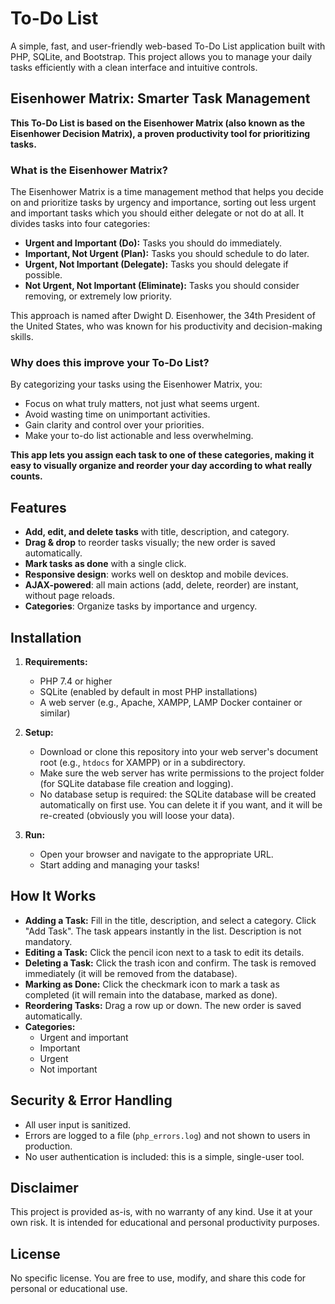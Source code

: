 # To-Do List

A simple, fast, and user-friendly web-based To-Do List application built with PHP, SQLite, and Bootstrap. This project allows you to manage your daily tasks efficiently with a clean interface and intuitive controls.

## Eisenhower Matrix: Smarter Task Management

**This To-Do List is based on the Eisenhower Matrix (also known as the Eisenhower Decision Matrix), a proven productivity tool for prioritizing tasks.**

### What is the Eisenhower Matrix?
The Eisenhower Matrix is a time management method that helps you decide on and prioritize tasks by urgency and importance, sorting out less urgent and important tasks which you should either delegate or not do at all. It divides tasks into four categories:

- **Urgent and Important (Do):** Tasks you should do immediately.
- **Important, Not Urgent (Plan):** Tasks you should schedule to do later.
- **Urgent, Not Important (Delegate):** Tasks you should delegate if possible.
- **Not Urgent, Not Important (Eliminate):** Tasks you should consider removing, or extremely low priority.

This approach is named after Dwight D. Eisenhower, the 34th President of the United States, who was known for his productivity and decision-making skills.

### Why does this improve your To-Do List?
By categorizing your tasks using the Eisenhower Matrix, you:
- Focus on what truly matters, not just what seems urgent.
- Avoid wasting time on unimportant activities.
- Gain clarity and control over your priorities.
- Make your to-do list actionable and less overwhelming.

**This app lets you assign each task to one of these categories, making it easy to visually organize and reorder your day according to what really counts.**

## Features

- **Add, edit, and delete tasks** with title, description, and category.
- **Drag & drop** to reorder tasks visually; the new order is saved automatically.
- **Mark tasks as done** with a single click.
- **Responsive design**: works well on desktop and mobile devices.
- **AJAX-powered**: all main actions (add, delete, reorder) are instant, without page reloads.
- **Categories**: Organize tasks by importance and urgency.

## Installation

1. **Requirements:**
   - PHP 7.4 or higher
   - SQLite (enabled by default in most PHP installations)
   - A web server (e.g., Apache, XAMPP, LAMP Docker container or similar)

2. **Setup:**
   - Download or clone this repository into your web server's document root (e.g., `htdocs` for XAMPP) or in a subdirectory.
   - Make sure the web server has write permissions to the project folder (for SQLite database file creation and logging).
   - No database setup is required: the SQLite database will be created automatically on first use. You can delete it if you want, and it will be re-created (obviously you will loose your data).

3. **Run:**
   - Open your browser and navigate to the appropriate URL.
   - Start adding and managing your tasks!

## How It Works

- **Adding a Task:** Fill in the title, description, and select a category. Click "Add Task". The task appears instantly in the list. Description is not mandatory.
- **Editing a Task:** Click the pencil icon next to a task to edit its details.
- **Deleting a Task:** Click the trash icon and confirm. The task is removed immediately (it will be removed from the database).
- **Marking as Done:** Click the checkmark icon to mark a task as completed (it will remain into the database, marked as done).
- **Reordering Tasks:** Drag a row up or down. The new order is saved automatically.
- **Categories:**
  - Urgent and important
  - Important
  - Urgent
  - Not important

## Security & Error Handling
- All user input is sanitized.
- Errors are logged to a file (`php_errors.log`) and not shown to users in production.
- No user authentication is included: this is a simple, single-user tool.

## Disclaimer
This project is provided as-is, with no warranty of any kind. Use it at your own risk. It is intended for educational and personal productivity purposes.

## License
No specific license. You are free to use, modify, and share this code for personal or educational use.
